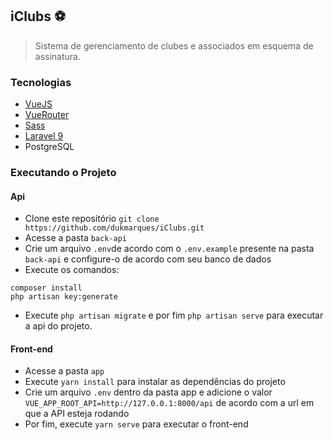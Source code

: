 ## iClubs ⚽️

> Sistema de gerenciamento de clubes e associados em esquema de assinatura.

### Tecnologias
* [VueJS](https://vuejs.org/)
* [VueRouter](https://router.vuejs.org/)
* [Sass](https://sass-lang.com/)
* [Laravel 9](https://laravel.com/)
* PostgreSQL

### Executando o Projeto
#### Api
* Clone este repositório `git clone https://github.com/dukmarques/iClubs.git`
* Acesse a pasta `back-api`
* Crie um arquivo `.env`de acordo com o `.env.example` presente na pasta `back-api` e configure-o de acordo com seu banco de dados
* Execute os comandos:
````
composer install
php artisan key:generate
````
* Execute `php artisan migrate` e por fim `php artisan serve` para executar a api do projeto.

#### Front-end
* Acesse a pasta `app`
* Execute `yarn install` para instalar as dependências do projeto
* Crie um arquivo `.env` dentro da pasta app e adicione o valor `VUE_APP_ROOT_API=http://127.0.0.1:8000/api` de acordo com a url em que a API esteja rodando
* Por fim, execute `yarn serve` para executar o front-end
